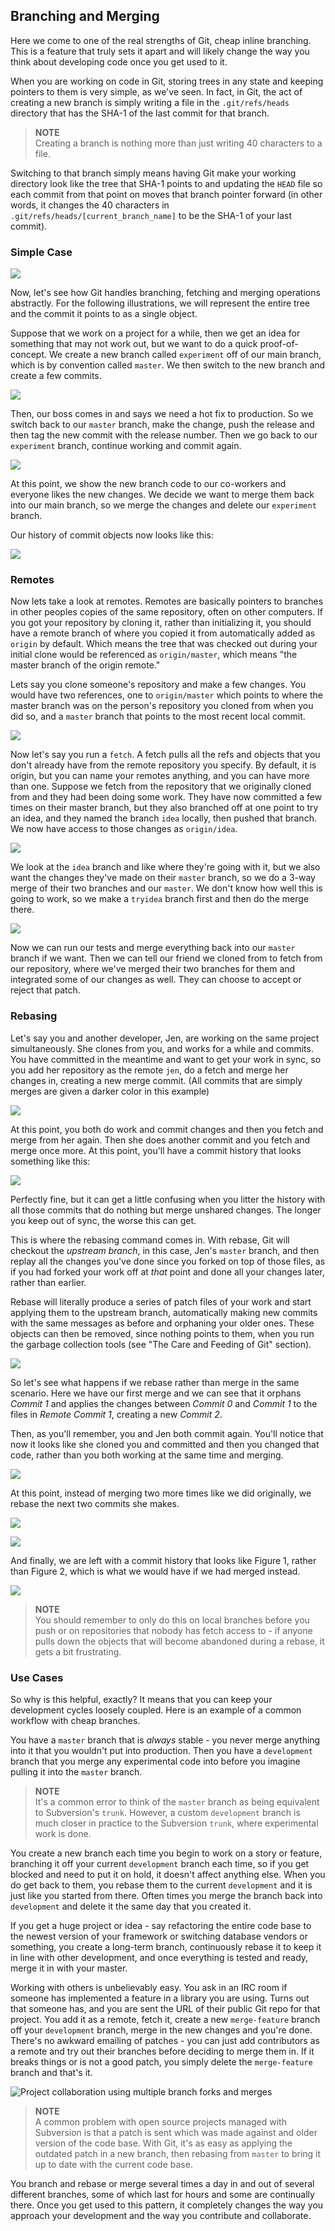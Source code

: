 <!--
SPDX-FileCopyrightText: 2008 Geoffrey Grosenbach <boss@topfunky.com>
SPDX-FileCopyrightText: 2008 Scott Chacon <schacon@gmail.com>
SPDX-FileCopyrightText: 2023 Ezra Citron <93603564+ezra-oodle@users.noreply.github.com>
SPDX-FileCopyrightText: 2023 Robin Vobruba <hoijui.quaero@gmail.com>
SPDX-FileCopyrightText: 2023 gilch <gilch@users.noreply.github.com>

SPDX-License-Identifier: CC-BY-SA-3.0
-->

## Branching and Merging

Here we come to one of the real strengths of Git,
cheap inline branching.
This is a feature that truly sets it apart
and will likely change the way you think about developing code
once you get used to it.

When you are working on code in Git,
storing trees in any state and keeping pointers to them is very simple,
as we've seen.
In fact,
in Git,
the act of creating a new branch
is simply writing a file in the `.git/refs/heads` directory
that has the SHA-1 of the last commit for that branch.

> **NOTE** \
Creating a branch is nothing more than just writing 40 characters to a file.

Switching to that branch simply means
having Git make your working directory look like the tree that SHA-1 points to
and updating the `HEAD` file so each commit from that point on
moves that branch pointer forward
(in other words,
it changes the 40 characters in `.git/refs/heads/[current_branch_name]`
to be the SHA-1 of your last commit).

### Simple Case

![](../artwork/diagrams/branches1.svg)

Now,
let's see how Git handles branching,
fetching and merging operations abstractly.
For the following illustrations,
we will represent the entire tree and the commit it points to
as a single object.

Suppose that we work on a project for a while,
then we get an idea for something that may not work out,
but we want to do a quick proof-of-concept.
We create a new branch called `experiment` off of our main branch,
which is by convention called `master`.
We then switch to the new branch and create a few commits.

![](../artwork/diagrams/branch-story1.svg)

Then,
our boss comes in and says we need a hot fix to production.
So we switch back to our `master` branch,
make the change,
push the release and then tag the new commit with the release number.
Then we go back to our `experiment` branch,
continue working and commit again.

![](../artwork/diagrams/branch-story2.svg)

At this point,
we show the new branch code to our co-workers
and everyone likes the new changes.
We decide we want to merge them back into our main branch,
so we merge the changes and delete our `experiment` branch.

Our history of commit objects now looks like this:

![](../artwork/diagrams/branch-story3.svg)

### Remotes

Now lets take a look at remotes.
Remotes are basically pointers to branches
in other peoples copies of the same repository,
often on other computers.
If you got your repository by cloning it,
rather than initializing it,
you should have a remote branch of where you copied it from
automatically added as `origin` by default.
Which means the tree that was checked out during your initial clone
would be referenced as `origin/master`,
which means "the master branch of the origin remote."

Lets say you clone someone's repository and make a few changes.
You would have two references,
one to `origin/master` which points to where the master branch was
on the person's repository you cloned from when you did so,
and a `master` branch that points to the most recent local commit.

![](../artwork/diagrams/remote-story1.svg)

Now let's say you run a `fetch`.
A fetch pulls all the refs and objects that you don't already have
from the remote repository you specify.
By default,
it is origin,
but you can name your remotes anything,
and you can have more than one.
Suppose we fetch from the repository that we originally cloned from
and they had been doing some work.
They have now committed a few times on their master branch,
but they also branched off at one point to try an idea,
and they named the branch `idea` locally,
then pushed that branch.
We now have access to those changes as `origin/idea`.

![](../artwork/diagrams/remote-story2.svg)

We look at the `idea` branch and like where they're going with it,
but we also want the changes they've made on their `master` branch,
so we do a 3-way merge of their two branches and our `master`.
We don't know how well this is going to work,
so we make a `tryidea` branch first and then do the merge there.

![](../artwork/diagrams/remote-story3.svg)

Now we can run our tests
and merge everything back into our `master` branch if we want.
Then we can tell our friend we cloned from
to fetch from our repository,
where we've merged their two branches for them
and integrated some of our changes as well.
They can choose to accept or reject that patch.

### Rebasing

Let's say you and another developer,
Jen,
are working on the same project simultaneously.
She clones from you,
and works for a while and commits.
You have committed in the meantime and want to get your work in sync,
so you add her repository as the remote `jen`,
do a fetch and merge her changes in,
creating a new merge commit.
(All commits that are simply merges
are given a darker color in this example)

![](../artwork/diagrams/rebase1.svg)

At this point,
you both do work and commit changes
and then you fetch and merge from her again.
Then she does another commit and you fetch and merge once more.
At this point,
you'll have a commit history that looks something like this:

![](../artwork/diagrams/rebase2.svg)

Perfectly fine,
but it can get a little confusing
when you litter the history with all those commits
that do nothing but merge unshared changes.
The longer you keep out of sync,
the worse this can get.

This is where the rebasing command comes in.
With rebase,
Git will checkout the *upstream branch*,
in this case,
Jen's `master` branch,
and then replay all the changes you've done since you forked on top of those files,
as if you had forked your work off at *that* point and done all your changes later,
rather than earlier.

Rebase will literally produce a series of patch files of your work
and start applying them to the upstream branch,
automatically making new commits with the same messages as before
and orphaning your older ones.
These objects can then be removed,
since nothing points to them,
when you run the garbage collection tools
(see "The Care and Feeding of Git" section).

![](../artwork/diagrams/rebase3.svg)

So let's see what happens
if we rebase rather than merge in the same scenario.
Here we have our first merge
and we can see that it orphans _Commit 1_
and applies the changes between _Commit 0_
and _Commit 1_ to the files in _Remote Commit 1_,
creating a new _Commit 2_.

Then,
as you'll remember,
you and Jen both commit again.
You'll notice that now it looks like she cloned you and committed
and then you changed that code,
rather than you both working at the same time and merging.

![](../artwork/diagrams/rebase4.svg)

At this point,
instead of merging two more times like we did originally,
we rebase the next two commits she makes.

![](../artwork/diagrams/rebase5.svg)

![](../artwork/diagrams/rebase6.svg)

And finally,
we are left with a commit history that looks like Figure 1,
rather than Figure 2,
which is what we would have if we had merged instead.

![](../artwork/diagrams/rebase7-final.svg)

> **NOTE** \
You should remember to only do this on local branches before you push
or on repositories that nobody has fetch access to -
if anyone pulls down the objects that will become abandoned during a rebase,
it gets a bit frustrating.

### Use Cases

So why is this helpful,
exactly? It means that you can keep your development cycles loosely coupled.
Here is an example of a common workflow with cheap branches.

You have a `master` branch that is *always* stable -
you never merge anything into it that you wouldn't put into production.
Then you have a `development` branch
that you merge any experimental code into
before you imagine pulling it into the `master` branch.

> **NOTE** \
It's a common error to think of the `master` branch
as being equivalent to Subversion's `trunk`.
However,
a custom `development` branch is much closer in practice
to the Subversion `trunk`,
where experimental work is done.

You create a new branch each time you begin to work on a story or feature,
branching it off your current `development` branch each time,
so if you get blocked and need to put it on hold,
it doesn't affect anything else.
When you do get back to them,
you rebase them to the current `development`
and it is just like you started from there.
Often times you merge the branch back into `development`
and delete it the same day that you created it.

If you get a huge project or idea -
say refactoring the entire code base to the newest version of your framework
or switching database vendors or something,
you create a long-term branch,
continuously rebase it to keep it in line with other development,
and once everything is tested and ready,
merge it in with your master.

Working with others is unbelievably easy.
You ask in an IRC room
if someone has implemented a feature in a library you are using.
Turns out that someone has,
and you are sent the URL of their public Git repo for that project.
You add it as a remote,
fetch it,
create a new `merge-feature` branch off your `development` branch,
merge in the new changes and you're done.
There's no awkward emailing of patches -
you can just add contributors as a remote
and try out their branches before deciding to merge them in.
If it breaks things or is not a good patch,
you simply delete the `merge-feature` branch and that's it.

![Project collaboration using multiple branch forks and merges](
../artwork/screenshots/branching.png)

> **NOTE** \
A common problem with open source projects managed with Subversion
is that a patch is sent
which was made against and older version of the code base.
With Git,
it's as easy as applying the outdated patch in a new branch,
then rebasing from `master` to bring it up to date
with the current code base.

You branch and rebase or merge several times a day
in and out of several different branches,
some of which last for hours and some are continually there.
Once you get used to this pattern,
it completely changes the way you approach your development
and the way you contribute and collaborate.
